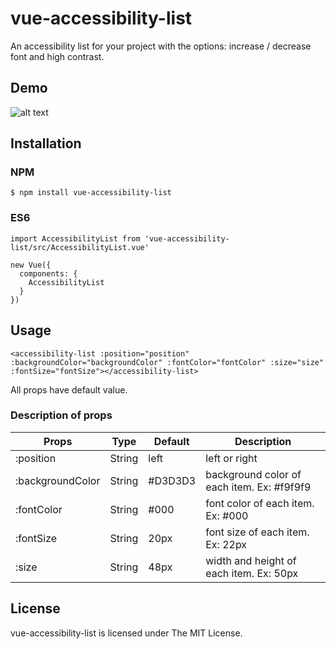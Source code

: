 # vue-accessibility-list

An accessibility list for your project with the options: increase / decrease font and high contrast.

## Demo

![alt text](https://atividadeon.com.br/static/img/vueaccesslist.gif)

## Installation

### NPM
```
$ npm install vue-accessibility-list
```

### ES6
```
import AccessibilityList from 'vue-accessibility-list/src/AccessibilityList.vue'

new Vue({
  components: {
    AccessibilityList
  }
})

```

## Usage
```
<accessibility-list :position="position" :backgroundColor="backgroundColor" :fontColor="fontColor" :size="size" :fontSize="fontSize"></accessibility-list>
```
All props have default value.

### Description of props
| Props  | Type | Default | Description |
| ------------------- | ------------------- | ------------------- | ------------------- |
|  :position | String | left |left or right |
|  :backgroundColor | String | #D3D3D3 |background color of each item. Ex: #f9f9f9 |
|  :fontColor | String | #000 |font color of each item. Ex: #000|
|  :fontSize | String | 20px |font size of each item. Ex: 22px |
|  :size | String | 48px |width and height of each item. Ex: 50px |


## License
vue-accessibility-list is licensed under The MIT License.
